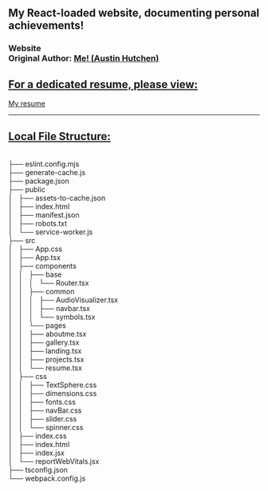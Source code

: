 <h2>My React-loaded website, documenting personal achievements!</h2>  <h3>Website 
<br/> Original Author: <u><b>Me! <a rel="noopener noreferrer"href="https://www.linkedin.com/in/austin-hutchen-15440a1b2/">(Austin Hutchen) </a></b></u>  <br/>
  <h2> <b><u> For a dedicated resume, please view: </u></b></h2> <a href="https://github.com/austinhutchen/resume">My resume</a> <br/>
  <hr/>



 <u> <h2> Local File Structure: </h2> </u> <br/>
├── eslint.config.mjs<br>
├── generate-cache.js<br>
├── package.json<br>
├── public<br>
│   ├── assets-to-cache.json<br>
│   ├── index.html<br>
│   ├── manifest.json<br>
│   ├── robots.txt<br>
│   └── service-worker.js<br>
├── src<br>
│   ├── App.css<br>
│   ├── App.tsx<br>
│   ├── components<br>
│   │   ├── base<br>
│   │   │   └── Router.tsx<br>
│   │   ├── common<br>
│   │   │   ├── AudioVisualizer.tsx<br>
│   │   │   ├── navbar.tsx<br>
│   │   │   └── symbols.tsx<br>
│   │   └── pages<br>
│   │       ├── aboutme.tsx<br>
│   │       ├── gallery.tsx<br>
│   │       ├── landing.tsx<br>
│   │       ├── projects.tsx<br>
│   │       └── resume.tsx<br>
│   ├── css<br>
│   │   ├── TextSphere.css<br>
│   │   ├── dimensions.css<br>
│   │   ├── fonts.css<br>
│   │   ├── navBar.css<br>
│   │   ├── slider.css<br>
│   │   └── spinner.css<br>
│   ├── index.css<br>
│   ├── index.html<br>
│   ├── index.jsx<br>
│   └── reportWebVitals.jsx<br>
├── tsconfig.json<br>
└── webpack.config.js<br>
